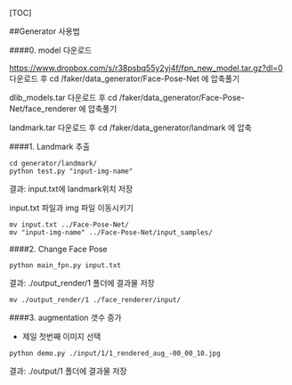 [TOC]

##Generator 사용법

####0. model 다운로드

https://www.dropbox.com/s/r38psbq55y2yj4f/fpn_new_model.tar.gz?dl=0
다운로드 후
cd /faker/data_generator/Face-Pose-Net 에 압축풀기

dlib_models.tar
다운로드 후
cd /faker/data_generator/Face-Pose-Net/face_renderer 에 압축풀기

landmark.tar
다운로드 후
cd /faker/data_generator/landmark 에 압축


####1. Landmark 추출

```
cd generator/landmark/
python test.py "input-img-name"
```
결과: input.txt에 landmark위치 저장

input.txt 파일과 img 파일 이동시키기
```
mv input.txt ../Face-Pose-Net/
mv "input-img-name" ../Face-Pose-Net/input_samples/
```

####2. Change Face Pose

```
python main_fpn.py input.txt

```
결과: ./output_render/1 폴더에 결과물 저장

```
mv ./output_render/1 ./face_renderer/input/
```

####3. augmentation 갯수 증가

* 제일 첫번째 이미지 선택

```
python demo.py ./input/1/1_rendered_aug_-00_00_10.jpg
```
결과: ./output/1 폴더에 결과물 저장
